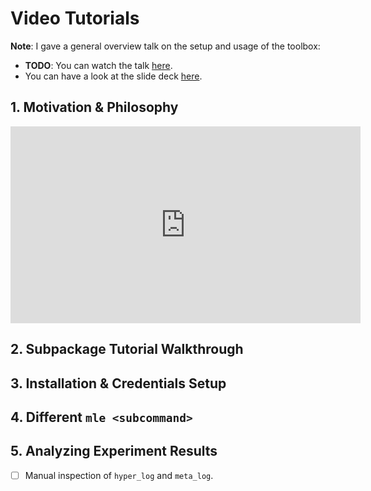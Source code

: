# Video Tutorials

**Note**: I gave a general overview talk on the setup and usage of the toolbox:

- **TODO**: You can watch the talk [here]().
- You can have a look at the slide deck [here](slides_mle_pitch.pdf).

## 1. Motivation & Philosophy

<iframe width="560" height="315" src="https://www.youtube.com/embed/xtSh_XotVlo?start=3984" title="YouTube video player" frameborder="0" allow="accelerometer; autoplay; clipboard-write; encrypted-media; gyroscope; picture-in-picture" allowfullscreen></iframe>

## 2. Subpackage Tutorial Walkthrough

## 3. Installation & Credentials Setup

## 4. Different `mle <subcommand>`

## 5. Analyzing Experiment Results
- [ ] Manual inspection of `hyper_log` and `meta_log`.

